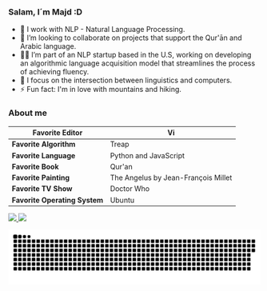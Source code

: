### Salam, I´m Majd :D

- 🌱 I work with NLP - Natural Language Processing.
- 👯 I’m looking to collaborate on projects that support the Qur'ān and Arabic language.
- 👩‍💻 I’m part of an NLP startup based in the U.S, working on developing an algorithmic language acquisition model that streamlines the process of achieving fluency.
- 💙 I focus on the intersection between linguistics and computers.
- ⚡ Fun fact: I'm in love with mountains and hiking.

### About me

| **Favorite Editor** | Vi |
| --- | --- |
| **Favorite Algorithm** | Treap |
| **Favorite Language** | Python and JavaScript |
| **Favorite Book** | Qur'an |
| **Favorite Painting** | The Angelus by Jean-François Millet |
| **Favorite TV Show** | Doctor Who |
| **Favorite Operating System** | Ubuntu |

<div>
  <a href="https://github.com/majdalsharif">
  <img height="180em" src="https://github-readme-stats.vercel.app/api?username=majdalsharif&show_icons=true&theme=dark&include_all_commits=true&count_private=true"/>
  <img height="180em" src="https://github-readme-stats.vercel.app/api/top-langs/?username=majdalsharif&layout=compact&langs_count=7&theme=dark"/>
 <br/>

![Snake animation](https://github.com/majdalsharif/majdalsharif/blob/output/github-contribution-grid-snake.svg)

  <br/>

